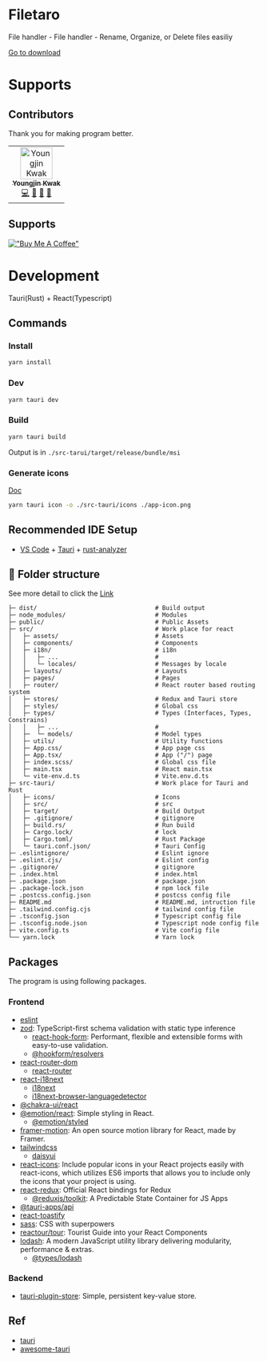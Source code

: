 # Filetaro
File handler - File handler - Rename, Organize, or Delete files easiliy

[Go to download](https://github.com/kkan0615/filetaro/releases)

# Supports
## Contributors
Thank you for making program better.

[//]: # (max 7 td in each tr)
[//]: # (<a href="https://github.com/kkan0615/filetaro/commits?author=kkan0615" title="Examples">💡</a> )
[//]: # (<a href="https://github.com/kkan0615/filetaro/commits?author=kkan0615" title="Tests">⚠️</a>)
[//]: # (<a href="https://github.com/kkan0615/filetaro/commits?author=kkan0615" title="Ideas, Planning, & Feedback">🤔</a>)
[//]: # (<a href="https://github.com/kkan0615/filetaro/issues?q=author%3Akkan0615" title="Bug reports">🐛</a>)
<table>
  <tbody>
    <tr>
      <td align="center">
        <a href="https://github.com/kkan0615">
          <img src="https://avatars.githubusercontent.com/u/46660361?v=4?s=64" width="64px;" alt="Youngjin Kwak"/><br /><sub><b>Youngjin Kwak</b></sub>
        </a><br />
        <a href="https://github.com/kkan0615/filetaro/commits?author=kkan0615" title="Code">💻</a> 
        <a href="https://github.com/kkan0615/filetaro/commits?author=kkan0615" title="Maintenance">🚧</a>
        <a href="https://github.com/kkan0615/filetaro/commits?author=kkan0615" title="Documentation">📖</a> 
        <a href="https://github.com/kkan0615/filetaro/commits?author=kkan0615" title="Design">🎨</a>
      </td>
    </tr>
  </tbody>
</table>

## Supports
[!["Buy Me A Coffee"](https://www.buymeacoffee.com/assets/img/custom_images/orange_img.png)](https://www.buymeacoffee.com/youngjinkwak)

# Development
Tauri(Rust) + React(Typescript)
## Commands
### Install
```bash
yarn install
```
### Dev
```bash
yarn tauri dev
```
### Build
```bash
yarn tauri build
```
Output is in
`./src-tarui/target/release/bundle/msi`

### Generate icons
[Doc]()
```bash
yarn tauri icon -o ./src-tauri/icons ./app-icon.png
```

## Recommended IDE Setup
- [VS Code](https://code.visualstudio.com/) + [Tauri](https://marketplace.visualstudio.com/items?itemName=tauri-apps.tauri-vscode) + [rust-analyzer](https://marketplace.visualstudio.com/items?itemName=rust-lang.rust-analyzer)

## :file_folder: Folder structure
See more detail to click the [Link](https://nuxt.com/docs/guide/directory-structure/nuxt)
```text
├─ dist/                                 # Build output
├─ node_modules/                         # Modules
├─ public/                               # Public Assets
├─ src/                                  # Work place for react
│   ├─ assets/                           # Assets
│   ├─ components/                       # Components
│   ├─ i18n/                             # i18n
│   │   ├─ ...                           #
│   │   └─ locales/                      # Messages by locale
│   ├─ layouts/                          # Layouts
│   ├─ pages/                            # Pages
│   ├─ router/                           # React router based routing system
│   ├─ stores/                           # Redux and Tauri store
│   ├─ styles/                           # Global css
│   ├─ types/                            # Types (Interfaces, Types, Constrains)
│   │   ├─ ...                           #
│   ├─  └─ models/                       # Model types
│   ├─ utils/                            # Utility functions
│   ├─ App.css/                          # App page css
│   ├─ App.tsx/                          # App ("/") page
│   ├─ index.scss/                       # Global css file
│   ├─ main.tsx                          # React main.tsx
│   └─ vite-env.d.ts                     # Vite.env.d.ts
├─ src-tauri/                            # Work place for Tauri and Rust
│   ├─ icons/                            # Icons
│   ├─ src/                              # src
│   ├─ target/                           # Build Output
│   ├─ .gitignore/                       # gitignore
│   ├─ build.rs/                         # Run build
│   ├─ Cargo.lock/                       # lock
│   ├─ Cargo.toml/                       # Rust Package
│   └─ tauri.conf.json/                  # Tauri Config
├─ .eslintignore/                        # Eslint ignore
├─ .eslint.cjs/                          # Eslint config
├─ .gitignore/                           # gitignore
├─ .index.html                           # index.html
├─ .package.json                         # package.json
├─ .package-lock.json                    # npm lock file
├─ .postcss.config.json                  # postcss config file
├─ README.md                             # README.md, intruction file
├─ .tailwind.config.cjs                  # tailwind config file
├─ .tsconfig.json                        # Typescript config file
├─ .tsconfig.node.json                   # Typescript node config file
├─ vite.config.ts                        # Vite config file
└── yarn.lock                            # Yarn lock
```

## Packages
The program is using following packages.

### Frontend
- [eslint]()
- [zod](https://zod.dev/): TypeScript-first schema validation with static type inference
  - [react-hook-form](https://react-hook-form.com/): Performant, flexible and extensible forms with easy-to-use validation.
  - [@hookform/resolvers](https://github.com/react-hook-form/resolvers)
- [react-router-dom](https://www.npmjs.com/package/react-router-dom)
  - [react-router](https://reactrouter.com/en/main)
- [react-i18next](https://react.i18next.com/)
  - [i18next](https://react.i18next.com/)
  - [i18next-browser-languagedetector](https://www.npmjs.com/package/i18next-browser-languagedetector)
- [@chakra-ui/react](https://www.npmjs.com/package/@chakra-ui/react)
- [@emotion/react](https://emotion.sh/docs/introduction): Simple styling in React.
  - [@emotion/styled](https://emotion.sh/docs/styled)
- [framer-motion](https://github.com/framer/motion): An open source motion library for React, made by Framer.
- [tailwindcss](https://tailwindcss.com/)
  - [daisyui](https://daisyui.com/)
- [react-icons](https://react-icons.github.io/react-icons): Include popular icons in your React projects easily with react-icons, which utilizes ES6 imports that allows you to include only the icons that your project is using.
- [react-redux](https://github.com/reduxjs/react-redux): Official React bindings for Redux
  - [@reduxjs/toolkit](https://redux.js.org/): A Predictable State Container for JS Apps
- [@tauri-apps/api](https://tauri.app/v1/api/js/)
- [react-toastify](https://fkhadra.github.io/react-toastify/introduction)
- [sass](https://sass-lang.com/): CSS with superpowers
- [reactour/tour](https://www.npmjs.com/package/@reactour/tour): Tourist Guide into your React Components
- [lodash](https://lodash.com/): A modern JavaScript utility library delivering modularity, performance & extras.
  - [@types/lodash](https://www.npmjs.com/package/@types/lodash)
 
### Backend
- [tauri-plugin-store](https://github.com/tauri-apps/tauri-plugin-store): Simple, persistent key-value store.

## Ref
- [tauri](https://tauri.app/)
- [awesome-tauri](https://github.com/tauri-apps/awesome-tauri)
